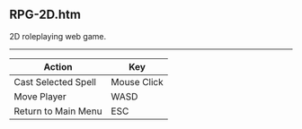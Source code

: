RPG-2D.htm
----------

2D roleplaying web game.

---

Action              | Key
--------------------|------------
Cast Selected Spell | Mouse Click
Move Player         | WASD
Return to Main Menu | ESC
